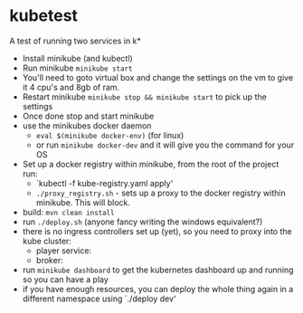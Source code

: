 # kubetest
A test of running two services in k*

* Install minikube (and kubectl)
* Run minikube `minikube start`
* You'll need to goto virtual box and change the settings on the vm to give it 4 cpu's and 8gb of ram.
* Restart minikube `minikube stop && minikube start` to pick up the settings
* Once done stop and start minikube 
* use the minikubes docker daemon
  * `eval $(minikube docker-env)` (for linux)
  * or run `minikube docker-dev` and it will give you the command for your OS
* Set up a docker registry within minikube, from the root of the project run:
  * `kubectl -f kube-registry.yaml apply'
  * `./proxy_registry.sh` - sets up a proxy to the docker registry within minikube.  This will block.
* build: `mvn clean install`
* run `./deploy.sh` (anyone fancy writing the windows equivalent?)
* there is no ingress controllers set up (yet), so you need to proxy into the kube cluster:
  * player service:
  * broker:
* run `minikube dashboard` to get the kubernetes dashboard up and running so you can have a play
* if you have enough resources, you can deploy the whole thing again in a different namespace using `./deploy dev'
